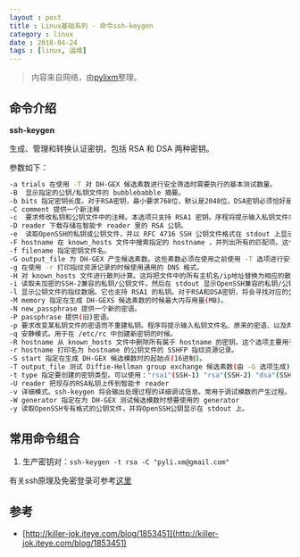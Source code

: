 ```yaml
---
layout : post
title : Linux基础系列 - 命令ssh-keygen
category : linux
date : 2018-04-24
tags : [linux, 运维]
---
```


> 内容来自网络，由[pylixm](http://pylixm.cc)整理。

## 命令介绍


**ssh-keygen**

生成、管理和转换认证密钥，包括 RSA 和 DSA 两种密钥。
<!-- more -->
参数如下：
```bash
-a trials 在使用 -T 对 DH-GEX 候选素数进行安全筛选时需要执行的基本测试数量。
-B  显示指定的公钥/私钥文件的 bubblebabble 摘要。
-b bits 指定密钥长度。对于RSA密钥，最小要求768位，默认是2048位。DSA密钥必须恰好是1024位(FIPS 186-2 标准的要求)。
-C comment 提供一个新注释
-c  要求修改私钥和公钥文件中的注释。本选项只支持 RSA1 密钥。序程将提示输入私钥文件名、密语(如果存在)、新注释。
-D reader 下载存储在智能卡 reader 里的 RSA 公钥。
-e  读取OpenSSH的私钥或公钥文件，并以 RFC 4716 SSH 公钥文件格式在 stdout 上显示出来。该选项能够为多种商业版本的 SSH 输出密钥。
-F hostname 在 known_hosts 文件中搜索指定的 hostname ，并列出所有的匹配项。这个选项主要用于查找散列过的主机名/ip地址，还可以和 -H 选项联用打印找到的公钥的散列值。
-f filename 指定密钥文件名。
-G output_file 为 DH-GEX 产生候选素数。这些素数必须在使用之前使用 -T 选项进行安全筛选。
-g 在使用 -r 打印指纹资源记录的时候使用通用的 DNS 格式。
-H 对 known_hosts 文件进行散列计算。这将把文件中的所有主机名/ip地址替换为相应的散列值。原来文件的内容将会添加一个".old"后缀后保存。这些散列值只能被 ssh 和 sshd 使用。这个选项不会修改已经经过散列的主机名/ip地址，因此可以在部分公钥已经散列过的文件上安全使用。
-i 读取未加密的SSH-2兼容的私钥/公钥文件，然后在 stdout 显示OpenSSH兼容的私钥/公钥。该选项主要用于从多种商业版本的SSH中导入密钥。
-l 显示公钥文件的指纹数据。它也支持 RSA1 的私钥。对于RSA和DSA密钥，将会寻找对应的公钥文件，然后显示其指纹数据。
-M memory 指定在生成 DH-GEXS 候选素数的时候最大内存用量(MB)。
-N new_passphrase 提供一个新的密语。
-P passphrase 提供(旧)密语。
-p 要求改变某私钥文件的密语而不重建私钥。程序将提示输入私钥文件名、原来的密语、以及两次输入新密语。
-q 安静模式。用于在 /etc/rc 中创建新密钥的时候。
-R hostname 从 known_hosts 文件中删除所有属于 hostname 的密钥。这个选项主要用于删除经过散列的主机(参见 -H 选项)的密钥。
-r hostname 打印名为 hostname 的公钥文件的 SSHFP 指纹资源记录。
-S start 指定在生成 DH-GEX 候选模数时的起始点(16进制)。
-T output_file 测试 Diffie-Hellman group exchange 候选素数(由 -G 选项生成)的安全性。
-t type 指定要创建的密钥类型。可以使用："rsa1"(SSH-1) "rsa"(SSH-2) "dsa"(SSH-2)
-U reader 把现存的RSA私钥上传到智能卡 reader
-v 详细模式。ssh-keygen 将会输出处理过程的详细调试信息。常用于调试模数的产生过程。重复使用多个 -v 选项将会增加信息的详细程度(最大3次)。
-W generator 指定在为 DH-GEX 测试候选模数时想要使用的 generator
-y 读取OpenSSH专有格式的公钥文件，并将OpenSSH公钥显示在 stdout 上。
```

## 常用命令组合

1. 生产密钥对：`ssh-keygen -t rsa -C "pyli.xm@gmail.com"`

有关ssh原理及免密登录可参考[这里](http://pylixm.cc/posts/2016-11-16-ssh-how-to-use.html)

## 参考

- [http://killer-jok.iteye.com/blog/1853451](http://killer-jok.iteye.com/blog/1853451)